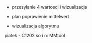 - przesylanie 4 wartosci i wizualizacja



- plan poprawienie mittelwert
- wizualizacja algorytmu

piatek - C1202
so i n: MMtool